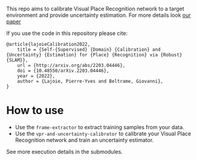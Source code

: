 This repo aims to calibrate Visual Place Recognition network to a target environment and provide uncertainty estimation. For more details look [our paper](http://arxiv.org/abs/2203.04446)

If you use the code in this repository please cite:
```
@article{lajoieCalibration2022,
	title = {Self-{Supervised} {Domain} {Calibration} and {Uncertainty} {Estimation} for {Place} {Recognition} via {Robust} {SLAM}},
	url = {http://arxiv.org/abs/2203.04446},
	doi = {10.48550/arXiv.2203.04446},
	year = {2022},
	author = {Lajoie, Pierre-Yves and Beltrame, Giovanni},
}
```

# How to use

- Use the `frame-extractor` to extract training samples from your data.
- Use the `vpr-and-uncertainty-calibrator` to calibrate your Visual Place Recognition network and train an uncertainty estimator.

See more execution details in the submodules.
